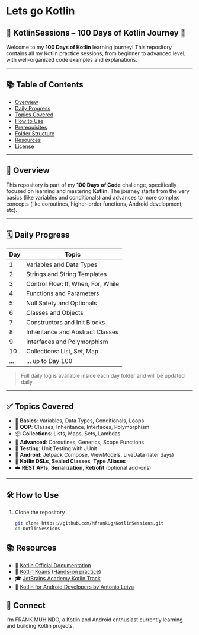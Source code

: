 <h1> Lets go Kotlin</h1>

## 🧠 KotlinSessions – 100 Days of Kotlin Journey 🚀

Welcome to my **100 Days of Kotlin** learning journey! This repository contains all my Kotlin practice sessions, from beginner to advanced level, with well-organized code examples and explanations.


---

## 📚 Table of Contents

- [Overview](#overview)
- [Daily Progress](#daily-progress)
- [Topics Covered](#topics-covered)
- [How to Use](#how-to-use)
- [Prerequisites](#prerequisites)
- [Folder Structure](#folder-structure)
- [Resources](#resources)
- [License](#license)

---

## 🌟 Overview

This repository is part of my **100 Days of Code** challenge, specifically focused on learning and mastering **Kotlin**. The journey starts from the very basics (like variables and conditionals) and advances to more complex concepts (like coroutines, higher-order functions, Android development, etc).

---

## 🗓️ Daily Progress

| Day | Topic |
|-----|-------|
| 1   | Variables and Data Types |
| 2   | Strings and String Templates |
| 3   | Control Flow: If, When, For, While |
| 4   | Functions and Parameters |
| 5   | Null Safety and Optionals |
| 6   | Classes and Objects |
| 7   | Constructors and Init Blocks |
| 8   | Inheritance and Abstract Classes |
| 9   | Interfaces and Polymorphism |
| 10  | Collections: List, Set, Map |
| ... | ... up to Day 100 |

> Full daily log is available inside each day folder and will be updated daily.

---

## ✅ Topics Covered

- 🧱 **Basics**: Variables, Data Types, Conditionals, Loops
- 🧠 **OOP**: Classes, Inheritance, Interfaces, Polymorphism
- 📦 **Collections**: Lists, Maps, Sets, Lambdas
- 🚀 **Advanced**: Coroutines, Generics, Scope Functions
- 🧪 **Testing**: Unit Testing with JUnit
- 🤖 **Android**: Jetpack Compose, ViewModels, LiveData (later days)
- 🔄 **Kotlin DSLs**, **Sealed Classes**, **Type Aliases**
- ☁️ **REST APIs**, **Serialization**, **Retrofit** (optional add-ons)

---

## 🛠️ How to Use

1. Clone the repository  
   ```bash
   git clone https://github.com/MfrankUg/KotlinSessions.git
   cd KotlinSessions

## 📚 Resources

- 📘 [Kotlin Official Documentation](https://kotlinlang.org/docs/home.html)
- 🧩 [Kotlin Koans (Hands-on practice)](https://play.kotlinlang.org/koans/overview)
- 🎓 [JetBrains Academy Kotlin Track](https://hyperskill.org/tracks/18)
- 📙 [Kotlin for Android Developers by Antonio Leiva](https://antonioleiva.com/kotlin-android-developers-book/)


## 👋 Connect
I'm FRANK MUHINDO, a Kotlin and Android enthusiast currently learning and building Kotlin projects.


   
